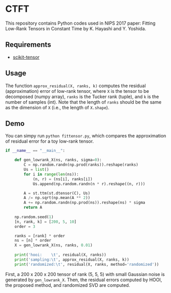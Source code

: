 # CTFT
This repository contains Python codes used in NIPS 2017 paper: Fitting Low-Rank Tensors in Constant Time by K. Hayashi and Y. Yoshida.

## Requirements
- [scikit-tensor](https://github.com/mnick/scikit-tensor)

## Usage
The function `approx_residual(X, ranks, k)` computes the residual (approximation) error of low-rank tensor, where `X` is the tensor to be decomposed (numpy array), `ranks` is the Tucker rank (tuple), and `k` is the number of samples (int). Note that the length of `ranks` should be the same as the dimension of `X` (i.e., the length of `X.shape`).

## Demo
You can simpy run `python fittensor.py`, which compares the approximation of residual error for a toy low-rank tensor. 
```python
if __name__ == "__main__":

    def gen_lowrank_X(ns, ranks, sigma=0):
        C = np.random.randn(np.prod(ranks)).reshape(ranks)
        Us = list()
        for i in range(len(ns)):
            (n, r) = (ns[i], ranks[i])
            Us.append(np.random.randn(n * r).reshape((n, r)))

        A = st.ttm(st.dtensor(C), Us)
        A /= np.sqrt(np.mean(A ** 2))
        A += np.random.randn(np.prod(ns)).reshape(ns) * sigma
        return A
    
    np.random.seed(1)
    [n, rank, k] = [200, 5, 10]
    order = 3

    ranks = [rank] * order
    ns = [n] * order
    X = gen_lowrank_X(ns, ranks, 0.01)
    
    print('hooi:    \t', residual(X, ranks))
    print('sampling:\t', approx_residual(X, ranks, k))
    print('randomized:\t', residual(X, ranks, method='randomized'))
```
First, a 200 x 200 x 200 tensor of rank (5, 5, 5) with small Gaussian noise is generated by `gen_lowrank_X`. Then, the residual errors computed by HOOI, the proposed method, and randomized SVD are computed.
